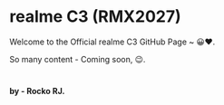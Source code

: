 # realme C3 (RMX2027)

Welcome to the Official realme C3 GitHub Page ~ 😀❤️.

So many content - Coming soon, 😉.

# 

**by - Rocko RJ.**